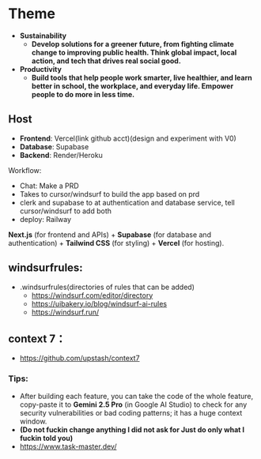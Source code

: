 # Theme

- **Sustainability**
    - **Develop solutions for a greener future, from fighting climate change to improving public health. Think global impact, local action, and tech that drives real social good.**
- **Productivity**
    - **Build tools that help people work smarter, live healthier, and learn better in school, the workplace, and everyday life. Empower people to do more in less time.**

## Host

- **Frontend**: Vercel(link github acct)(design and experiment with V0)
- **Database**: Supabase
- **Backend**: Render/Heroku

Workflow:

- Chat: Make a PRD
- Takes to cursor/windsurf to build the app based on prd
- clerk and supabase to at authentication and database service, tell cursor/windsurf to add both
- deploy: Railway

**Next.js** (for frontend and APIs) + **Supabase** (for database and authentication) + **Tailwind CSS** (for styling) + **Vercel** (for hosting).

## windsurfrules:

- .windsurfrules(directories of rules that can be added)
    - https://windsurf.com/editor/directory
    - https://uibakery.io/blog/windsurf-ai-rules
    - https://windsurf.run/

## context 7：

- https://github.com/upstash/context7

### Tips:

- After building each feature, you can take the code of the whole feature, copy-paste it to **Gemini 2.5 Pro** (in Google AI Studio) to check for any security vulnerabilities or bad coding patterns; it has a huge context window.
- **(Do not fuckin change anything I did not ask for Just do only what I fuckin told you)**
- https://www.task-master.dev/